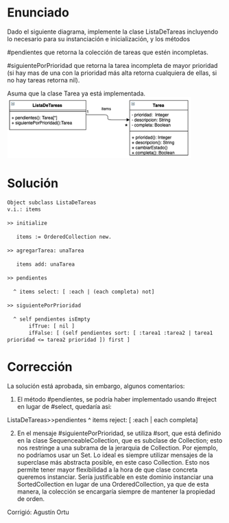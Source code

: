 # Enunciado

 Dado el siguiente diagrama, implemente la clase ListaDeTareas incluyendo lo necesario para su instanciación e inicialización, y los métodos

#pendientes  que retorna la colección de tareas que estén incompletas.

#siguientePorPrioridad que retorna la tarea incompleta de mayor prioridad (si hay mas de una con la prioridad más alta retorna cualquiera de ellas, si no hay tareas retorna nil).

Asuma que la clase Tarea ya está implementada.
![UML](Pregunta2.png)

# Solución

```smalltalk
Object subclass ListaDeTareas
v.i.: items

>> initialize

   items := OrderedCollection new.

>> agregarTarea: unaTarea

   items add: unaTarea

>> pendientes

  ^ items select: [ :each | (each completa) not]

>> siguientePorPrioridad

  ^ self pendientes isEmpty
       ifTrue: [ nil ]
       ifFalse: [ (self pendientes sort: [ :tarea1 :tarea2 | tarea1 prioridad <= tarea2 prioridad ]) first ]
```

# Corrección

La solución está aprobada, sin embargo, algunos comentarios:

1. El método #pendientes, se podría haber implementado usando #reject en lugar de #select, quedaría asi:

ListaDeTareas>>pendientes
  ^ items reject: [ :each | each completa]

2. En el mensaje #siguientePorPrioridad, se utiliza #sort, que está definido en la clase SequenceableCollection, que es subclase de Collection; esto nos restringe a una subrama de la jerarquia de Collection. Por ejemplo, no podríamos usar un Set. Lo ideal es siempre utilizar mensajes de la superclase más abstracta posible, en este caso Collection. Esto nos permite tener mayor flexibilidad a la hora de que clase concreta queremos instanciar. Sería justificable en este dominio instanciar una SortedCollection en lugar de una OrderedCollection, ya que de esta manera, la colección se encargaría siempre de mantener la propiedad de orden.


Corrigió: Agustín Ortu